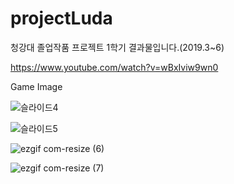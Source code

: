 # projectLuda

청강대 졸업작품 프로젝트 1학기 결과물입니다.(2019.3~6)

https://www.youtube.com/watch?v=wBxIviw9wn0

Game Image

![슬라이드4](https://user-images.githubusercontent.com/45388041/86070085-ba432c00-bab6-11ea-8b9d-0b6d10285d02.PNG)

![슬라이드5](https://user-images.githubusercontent.com/45388041/86070146-dfd03580-bab6-11ea-8520-e3178434b7ce.PNG)

![ezgif com-resize (6)](https://user-images.githubusercontent.com/45388041/86070412-a0561900-bab7-11ea-8967-ff988075f58d.gif)

![ezgif com-resize (7)](https://user-images.githubusercontent.com/45388041/86070579-0c388180-bab8-11ea-9276-86c8950c5eed.gif)


